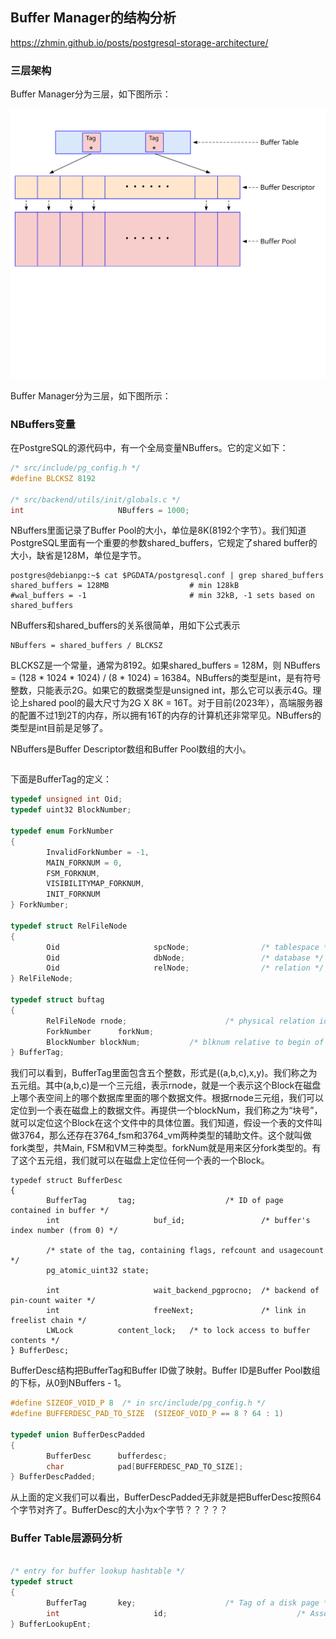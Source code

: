 
## Buffer Manager的结构分析

https://zhmin.github.io/posts/postgresql-storage-architecture/

### 三层架构

Buffer Manager分为三层，如下图所示：

![](d0013.svg)

Buffer Manager分为三层，如下图所示：

### NBuffers变量
在PostgreSQL的源代码中，有一个全局变量NBuffers。它的定义如下：
```c
/* src/include/pg_config.h */
#define BLCKSZ 8192

/* src/backend/utils/init/globals.c */
int                     NBuffers = 1000;
```
NBuffers里面记录了Buffer Pool的大小，单位是8K(8192个字节）。我们知道PostgreSQL里面有一个重要的参数shared_buffers，它规定了shared buffer的大小，缺省是128M，单位是字节。
```
postgres@debianpg:~$ cat $PGDATA/postgresql.conf | grep shared_buffers
shared_buffers = 128MB                  # min 128kB
#wal_buffers = -1                       # min 32kB, -1 sets based on shared_buffers
```
NBuffers和shared_buffers的关系很简单，用如下公式表示
```
NBuffers = shared_buffers / BLCKSZ
```
BLCKSZ是一个常量，通常为8192。如果shared_buffers = 128M，则 NBuffers = (128 * 1024 * 1024) / (8 * 1024) = 16384。NBuffers的类型是int，是有符号整数，只能表示2G。如果它的数据类型是unsigned int，那么它可以表示4G。理论上shared pool的最大尺寸为2G X 8K = 16T。对于目前(2023年），高端服务器的配置不过1到2T的内存，所以拥有16T的内存的计算机还非常罕见。NBuffers的类型是int目前是足够了。

NBuffers是Buffer Descriptor数组和Buffer Pool数组的大小。
```c

```


下面是BufferTag的定义：

```c
typedef unsigned int Oid;
typedef uint32 BlockNumber;

typedef enum ForkNumber
{
        InvalidForkNumber = -1,
        MAIN_FORKNUM = 0,
        FSM_FORKNUM,
        VISIBILITYMAP_FORKNUM,
        INIT_FORKNUM
} ForkNumber;

typedef struct RelFileNode
{
        Oid                     spcNode;                /* tablespace */
        Oid                     dbNode;                 /* database */
        Oid                     relNode;                /* relation */
} RelFileNode;

typedef struct buftag
{
        RelFileNode rnode;                      /* physical relation identifier */
        ForkNumber      forkNum;
        BlockNumber blockNum;           /* blknum relative to begin of reln */
} BufferTag;

```
我们可以看到，BufferTag里面包含五个整数，形式是((a,b,c),x,y)。我们称之为五元组。其中(a,b,c)是一个三元组，表示rnode，就是一个表示这个Block在磁盘上哪个表空间上的哪个数据库里面的哪个数据文件。根据rnode三元组，我们可以定位到一个表在磁盘上的数据文件。再提供一个blockNum，我们称之为“块号”，就可以定位这个Block在这个文件中的具体位置。我们知道，假设一个表的文件叫做3764，那么还存在3764_fsm和3764_vm两种类型的辅助文件。这个就叫做fork类型，共Main, FSM和VM三种类型。forkNum就是用来区分fork类型的。有了这个五元组，我们就可以在磁盘上定位任何一个表的一个Block。

```
typedef struct BufferDesc
{
        BufferTag       tag;                    /* ID of page contained in buffer */
        int                     buf_id;                 /* buffer's index number (from 0) */

        /* state of the tag, containing flags, refcount and usagecount */
        pg_atomic_uint32 state;

        int                     wait_backend_pgprocno;  /* backend of pin-count waiter */
        int                     freeNext;               /* link in freelist chain */
        LWLock          content_lock;   /* to lock access to buffer contents */
} BufferDesc;
```
BufferDesc结构把BufferTag和Buffer ID做了映射。Buffer ID是Buffer Pool数组的下标，从0到NBuffers - 1。

```c
#define SIZEOF_VOID_P 8  /* in src/include/pg_config.h */
#define BUFFERDESC_PAD_TO_SIZE  (SIZEOF_VOID_P == 8 ? 64 : 1)

typedef union BufferDescPadded
{
        BufferDesc      bufferdesc;
        char            pad[BUFFERDESC_PAD_TO_SIZE];
} BufferDescPadded;
```
从上面的定义我们可以看出，BufferDescPadded无非就是把BufferDesc按照64个字节对齐了。BufferDesc的大小为x个字节？？？？？

### Buffer Table层源码分析



```c

/* entry for buffer lookup hashtable */
typedef struct
{
        BufferTag       key;                    /* Tag of a disk page */
        int                     id;                             /* Associated buffer ID */
} BufferLookupEnt;
```
